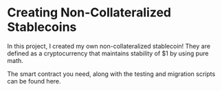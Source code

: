 # Creating Non-Collateralized Stablecoins
In this project, I created my own non-collateralized stablecoin! They are defined as a cryptocurrency that maintains stability of $1 by using pure math.

The smart contract you need, along with the testing and migration scripts can be found here.
